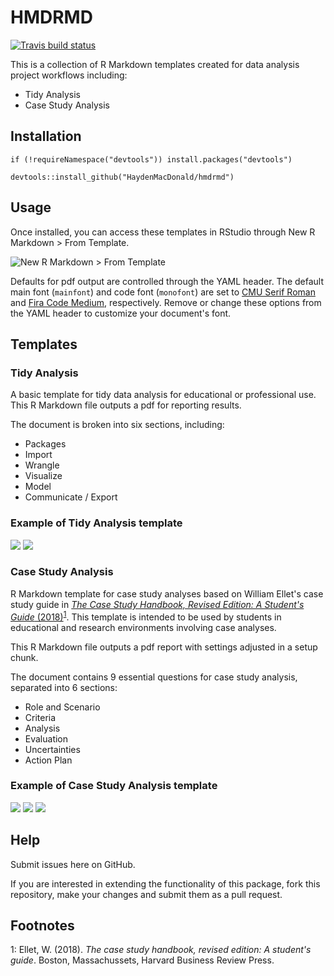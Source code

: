 # HMDRMD

[![Travis build status](https://travis-ci.org/HaydenMacDonald/hmdrmd.svg?branch=master)](https://travis-ci.org/HaydenMacDonald/hmdrmd)

This is a collection of R Markdown templates created for data analysis project workflows including:

- Tidy Analysis
- Case Study Analysis

## Installation

```{r}
if (!requireNamespace("devtools")) install.packages("devtools")

devtools::install_github("HaydenMacDonald/hmdrmd")
```
## Usage

Once installed, you can access these templates in RStudio through New R Markdown > From Template.  

![New R Markdown > From Template](scrnshts/templates.png)

Defaults for pdf output are controlled through the YAML header. The default main font (`mainfont`) and code font (`monofont`) are set to <a href="https://www.fontsquirrel.com/fonts/computer-modern" target="_blank">CMU Serif Roman</a> and <a href="https://github.com/tonsky/FiraCode" target="_blank">Fira Code Medium</a>, respectively. Remove or change these options from the YAML header to customize your document's font.  

## Templates

### Tidy Analysis

A basic template for tidy data analysis for educational or professional use. This R Markdown file outputs a pdf for reporting results.

The document is broken into six sections, including:  
- Packages
- Import
- Wrangle
- Visualize
- Model
- Communicate / Export 

### Example of Tidy Analysis template

![](scrnshts/tidy1.PNG)
![](scrnshts/tidy2.PNG)

### Case Study Analysis

R Markdown template for case study analyses based on William Ellet's case study guide in <a href="https://hbr.org/product/the-case-study-handbook-revised-edition-a-student-s-guide/10208E-KND-ENG" target="_blank">*The Case Study Handbook, Revised Edition: A Student's Guide* (2018)</a><sup>[1](#myfootnote1)</sup>. This template is intended to be used by students in educational and research environments involving case analyses.  

This R Markdown file outputs a pdf report with settings adjusted in a setup chunk.  

The document contains 9 essential questions for case study analysis, separated into 6 sections:  
- Role and Scenario
- Criteria
- Analysis
- Evaluation
- Uncertainties
- Action Plan 

### Example of Case Study Analysis template

![](scrnshts/case1.PNG)
![](scrnshts/case2.PNG)
![](scrnshts/case3.PNG)

## Help

Submit issues here on GitHub.  

If you are interested in extending the functionality of this package, fork this repository, make your changes and submit them as a pull request.  

## Footnotes

<a name="myfootnote1">1</a>: Ellet, W. (2018). *The case study handbook, revised edition: A student's guide*. Boston, Massachussets, Harvard Business Review Press.
